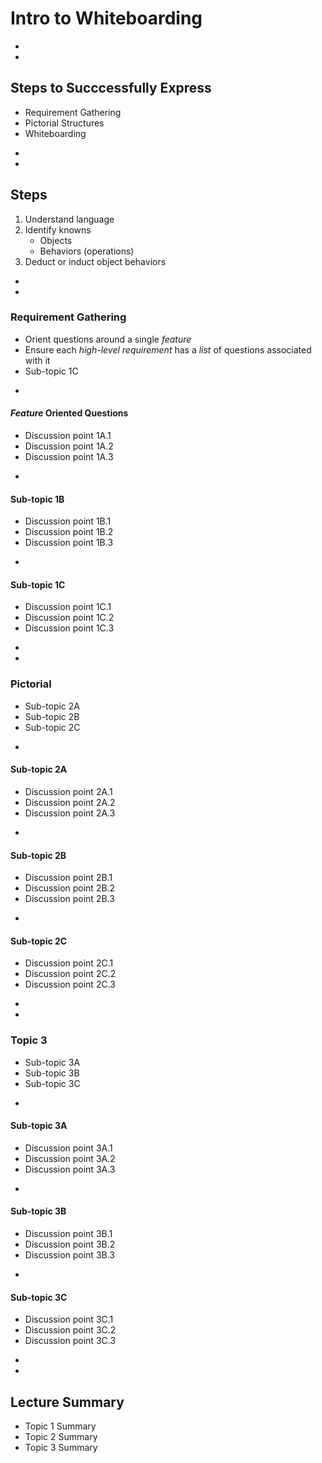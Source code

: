 # Intro to Whiteboarding




 



-
-
## Steps to Succcessfully Express
* Requirement Gathering
* Pictorial Structures
* Whiteboarding



-
-
## Steps
1. Understand language
2. Identify knowns
    * Objects
    * Behaviors (operations)
3. Deduct or induct object behaviors












-
-
### Requirement Gathering
* Orient questions around a single _feature_
* Ensure each _high-level requirement_ has a _list_ of questions associated with it
* Sub-topic 1C

-
#### _Feature_ Oriented Questions
* Discussion point 1A.1
* Discussion point 1A.2
* Discussion point 1A.3


-
#### Sub-topic 1B
* Discussion point 1B.1
* Discussion point 1B.2
* Discussion point 1B.3


-
#### Sub-topic 1C
* Discussion point 1C.1
* Discussion point 1C.2
* Discussion point 1C.3











-
-
### Pictorial
* Sub-topic 2A
* Sub-topic 2B
* Sub-topic 2C

-
#### Sub-topic 2A
* Discussion point 2A.1
* Discussion point 2A.2
* Discussion point 2A.3


-
#### Sub-topic 2B
* Discussion point 2B.1
* Discussion point 2B.2
* Discussion point 2B.3


-
#### Sub-topic 2C
* Discussion point 2C.1
* Discussion point 2C.2
* Discussion point 2C.3













-
-
### Topic 3
* Sub-topic 3A
* Sub-topic 3B
* Sub-topic 3C



-
#### Sub-topic 3A
* Discussion point 3A.1
* Discussion point 3A.2
* Discussion point 3A.3


-
#### Sub-topic 3B
* Discussion point 3B.1
* Discussion point 3B.2
* Discussion point 3B.3


-
#### Sub-topic 3C
* Discussion point 3C.1
* Discussion point 3C.2
* Discussion point 3C.3













-
-
## Lecture Summary
* Topic 1 Summary
* Topic 2 Summary
* Topic 3 Summary
